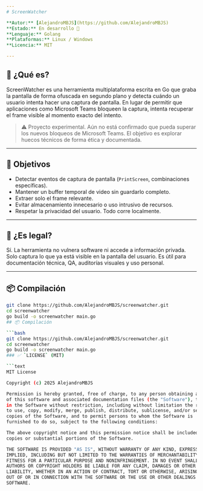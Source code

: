 ```yaml
---
# ScreenWatcher

**Autor:** [AlejandroMBJS](https://github.com/AlejandroMBJS)  
**Estado:** En desarrollo 🔧  
**Lenguaje:** Golang  
**Plataformas:** Linux / Windows  
**Licencia:** MIT

---
```


## 📌 ¿Qué es?

ScreenWatcher es una herramienta multiplataforma escrita en Go que graba la pantalla de forma ofuscada en segundo plano y detecta cuándo un usuario intenta hacer una captura de pantalla. En lugar de permitir que aplicaciones como Microsoft Teams bloqueen la captura, intenta recuperar el frame visible al momento exacto del intento.

> ⚠️ Proyecto experimental. Aún no está confirmado que pueda superar los nuevos bloqueos de Microsoft Teams. El objetivo es explorar huecos técnicos de forma ética y documentada.

---

## 🎯 Objetivos

- Detectar eventos de captura de pantalla (`PrintScreen`, combinaciones específicas).
- Mantener un buffer temporal de video sin guardarlo completo.
- Extraer solo el frame relevante.
- Evitar almacenamiento innecesario o uso intrusivo de recursos.
- Respetar la privacidad del usuario. Todo corre localmente.

---

## 🚫 ¿Es legal?

Sí. La herramienta no vulnera software ni accede a información privada. Solo captura lo que ya está visible en la pantalla del usuario. Es útil para documentación técnica, QA, auditorías visuales y uso personal.

---

## 📦 Compilación

```bash
git clone https://github.com/AlejandroMBJS/screenwatcher.git
cd screenwatcher
go build -o screenwatcher main.go
## 📦 Compilación

```bash
git clone https://github.com/AlejandroMBJS/screenwatcher.git
cd screenwatcher
go build -o screenwatcher main.go
### ✅ `LICENSE` (MIT)

```text
MIT License

Copyright (c) 2025 AlejandroMBJS

Permission is hereby granted, free of charge, to any person obtaining a copy
of this software and associated documentation files (the "Software"), to deal
in the Software without restriction, including without limitation the rights
to use, copy, modify, merge, publish, distribute, sublicense, and/or sell
copies of the Software, and to permit persons to whom the Software is
furnished to do so, subject to the following conditions:

The above copyright notice and this permission notice shall be included in all
copies or substantial portions of the Software.

THE SOFTWARE IS PROVIDED "AS IS", WITHOUT WARRANTY OF ANY KIND, EXPRESS OR
IMPLIED, INCLUDING BUT NOT LIMITED TO THE WARRANTIES OF MERCHANTABILITY,
FITNESS FOR A PARTICULAR PURPOSE AND NONINFRINGEMENT. IN NO EVENT SHALL THE
AUTHORS OR COPYRIGHT HOLDERS BE LIABLE FOR ANY CLAIM, DAMAGES OR OTHER
LIABILITY, WHETHER IN AN ACTION OF CONTRACT, TORT OR OTHERWISE, ARISING FROM,
OUT OF OR IN CONNECTION WITH THE SOFTWARE OR THE USE OR OTHER DEALINGS IN THE
SOFTWARE.
